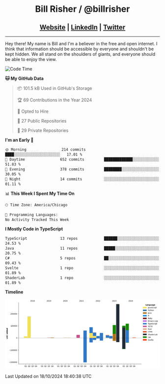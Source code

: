 
<h1 align="center">
    Bill Risher / @billrisher <br />
</h1>
<h2 align="center">
    <a href="https://billrisher.com">Website</a> | <a href="https://linkedin.com/in/william-risher">LinkedIn</a> | <a href="https://twitter.com/billrisher_">Twitter</a> 
 </h2>

---

Hey there! My name is Bill and I'm a believer in the free and open internet. 
I think that information should be accessible by everyone and shouldn't be kept hidden. 
We all stand on the shoulders of giants, and everyone should be able to enjoy the view.

<!--START_SECTION:waka-->
![Code Time](http://img.shields.io/badge/Code%20Time-232%20hrs%2046%20mins-blue)

**🐱 My GitHub Data** 

> 📦 101.5 kB Used in GitHub's Storage 
 > 
> 🏆 69 Contributions in the Year 2024
 > 
> 💼 Opted to Hire
 > 
> 📜 27 Public Repositories 
 > 
> 🔑 29 Private Repositories 
 > 
**I'm an Early 🐤** 

```text
🌞 Morning                214 commits         ████░░░░░░░░░░░░░░░░░░░░░   17.01 % 
🌆 Daytime                652 commits         █████████████░░░░░░░░░░░░   51.83 % 
🌃 Evening                378 commits         ████████░░░░░░░░░░░░░░░░░   30.05 % 
🌙 Night                  14 commits          ░░░░░░░░░░░░░░░░░░░░░░░░░   01.11 % 
```


📊 **This Week I Spent My Time On** 

```text
🕑︎ Time Zone: America/Chicago

💬 Programming Languages: 
No Activity Tracked This Week
```

**I Mostly Code in TypeScript** 

```text
TypeScript               13 repos            ██████░░░░░░░░░░░░░░░░░░░   24.53 % 
Java                     11 repos            █████░░░░░░░░░░░░░░░░░░░░   20.75 % 
C#                       5 repos             ██░░░░░░░░░░░░░░░░░░░░░░░   09.43 % 
Svelte                   1 repo              ░░░░░░░░░░░░░░░░░░░░░░░░░   01.89 % 
ShaderLab                1 repo              ░░░░░░░░░░░░░░░░░░░░░░░░░   01.89 % 
```



**Timeline**

![Lines of Code chart](https://raw.githubusercontent.com/billrisher/billrisher/main/assets/bar_graph.png)


 Last Updated on 18/10/2024 18:40:38 UTC
<!--END_SECTION:waka-->
